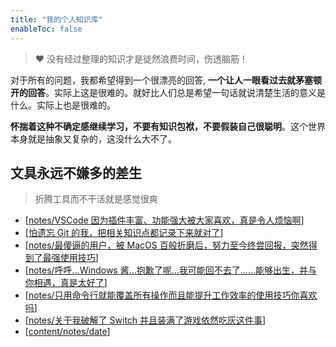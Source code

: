```yaml
---
title: "我的个人知识库"
enableToc: false
---
```


> ❤️ 没有经过整理的知识才是徒然浪费时间，伤透脑筋！

对于所有的问题，我都希望得到一个很漂亮的回答, **一个让人一眼看过去就茅塞顿开的回答**。实际上这是很难的。就好比人们总是希望一句话就说清楚生活的意义是什么。实际上也是很难的。

**怀揣着这种不确定感继续学习，不要有知识包袱，不要假装自己很聪明**。这个世界本身就是抽象又复杂的，这没什么大不了。

## 文具永远不嫌多的差生

> 折腾工具而不干活就是感觉很爽

- [[notes/VSCode 因为插件丰富、功能强大被大家喜欢，真是令人烦恼啊]]
- [[怕遗忘 Git 的我，把相关知识点都记录下来就对了]]
- [[notes/最傻逼的用户，被 MacOS 百般折磨后，努力至今终尝回报，突然得到了最强使用技巧]]
- [[notes/呼呼…Windows 酱…抱歉了呢…我可能回不去了……能够出生，并与你相遇，真是太好了]]
- [[notes/只用命令行就能覆盖所有操作而且能提升工作效率的使用技巧你喜欢吗]]
- [[notes/关于我破解了 Switch 并且装满了游戏依然吃灰这件事]]
- [[content/notes/date]]

[//begin]: # "Autogenerated link references for markdown compatibility"
[notes/VSCode 因为插件丰富、功能强大被大家喜欢，真是令人烦恼啊]: <notes/VSCode 因为插件丰富、功能强大被大家喜欢，真是令人烦恼啊.md> "VSCode 因为插件丰富、功能强大被大家喜欢，真是令人烦恼啊"
[怕遗忘 Git 的我，把相关知识点都记录下来就对了]: <notes/怕遗忘 Git 的我，把相关知识点都记录下来就对了.md> "怕遗忘 Git 的我，把相关知识点都记录下来就对了"
[notes/最傻逼的用户，被 MacOS 百般折磨后，努力至今终尝回报，突然得到了最强使用技巧]: <notes/最傻逼的用户，被 MacOS 百般折磨后，努力至今终尝回报，突然得到了最强使用技巧.md> "最傻逼的用户，被 MacOS 百般折磨后，努力至今终尝回报，突然得到了最强使用技巧"
[notes/呼呼…Windows 酱…抱歉了呢…我可能回不去了……能够出生，并与你相遇，真是太好了]: <notes/呼呼…Windows 酱…抱歉了呢…我可能回不去了……能够出生，并与你相遇，真是太好了.md> "呼呼...Windows 酱...抱歉了呢...我可能回不去了......能够出生，并与你相遇，真是太好了"
[notes/只用命令行就能覆盖所有操作而且能提升工作效率的使用技巧你喜欢吗]: notes/只用命令行就能覆盖所有操作而且能提升工作效率的使用技巧你喜欢吗.md "只用命令行就能覆盖所有操作而且能提升工作效率的使用技巧你喜欢吗"
[notes/关于我破解了 Switch 并且装满了游戏依然吃灰这件事]: <notes/关于我破解了 Switch 并且装满了游戏依然吃灰这件事.md> "关于我破解了 Switch 并且装满了游戏依然吃灰这件事"
[test]: notes/test.md "Test"
[content/notes/date]: notes/date.md "date"
[//end]: # "Autogenerated link references"
